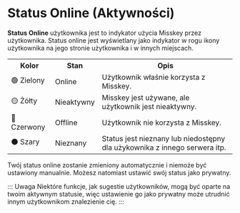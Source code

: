 # Status Online (Aktywności)

**Status Online**  użytkownika jest to indykator użycia Misskey przez użytkownika.
Status online jest wyświetlany jako indykator w rogu ikony użytkownika na jego stronie użytkownika i w innych miejscach.

<table>
	<tr>
		<th>Kolor</th>
		<th>Stan</th>
		<th>Opis</th>
	</tr>
	<tr>
		<td>🟢 Zielony</td>
		<td>Online</td>
		<td>Użytkownik właśnie korzysta z Misskey.</td>
	</tr>
	<tr>
		<td>🟡 Żółty</td>
		<td>Nieaktywny</td>
		<td>Misskey jest używane, ale użytkownik jest nieaktywny.</td>
	</tr>
	<tr>
		<td>🔴 Czerwony</td>
		<td>Offline</td>
		<td>Użytkownik nie korzysta z Misskey.</td>
	</tr>
	<tr>
		<td>⚫ Szary</td>
		<td>Nieznany</td>
		<td>Status jest nieznany lub niedostępny dla użykownika z innego serwera itp.</td>
	</tr>
</table>

Twój status online zostanie zmieniony automatycznie i niemoże być ustawiony manualnie.
Możesz natomiast ustawić swój status jako prywatny.

::: Uwaga
Niektóre funkcje, jak sugestie użytkowników, mogą być oparte na twoim aktywnym statusie, więc ustawienie go jako prywatny może utrudnić innym użytkownikom znalezienie cię.
:::
